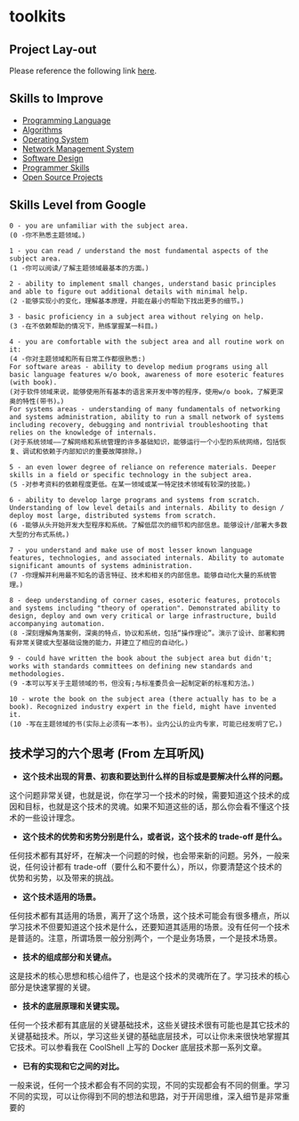# toolkits

## Project Lay-out

Please reference the following link [here](https://github.com/golang-standards/project-layout).

## Skills to Improve

- [Programming Language](./docs/skills/language.md)
- [Algorithms](./docs/skills/algorithms.md)
- [Operating System](./docs/skills/system.md)
- [Network Management System](./docs/skills/network.md)
- [Software Design](./docs/skills/design.md)
- [Programmer Skills](./docs/skills/skills.md)
- [Open Source Projects](./docs/skills/projects.md)

## Skills Level from Google

```text
0 - you are unfamiliar with the subject area.
(0 -你不熟悉主题领域。)

1 - you can read / understand the most fundamental aspects of the subject area.
(1 -你可以阅读/了解主题领域最基本的方面。)

2 - ability to implement small changes, understand basic principles and able to figure out additional details with minimal help.
(2 -能够实现小的变化，理解基本原理，并能在最小的帮助下找出更多的细节。)

3 - basic proficiency in a subject area without relying on help.
(3 -在不依赖帮助的情况下，熟练掌握某一科目。)

4 - you are comfortable with the subject area and all routine work on it: 
(4 -你对主题领域和所有日常工作都很熟悉:)
For software areas - ability to develop medium programs using all basic language features w/o book, awareness of more esoteric features (with book).
(对于软件领域来说，能够使用所有基本的语言来开发中等的程序，使用w/o book，了解更深奥的特性(带书)。)
For systems areas - understanding of many fundamentals of networking and systems administration, ability to run a small network of systems including recovery, debugging and nontrivial troubleshooting that relies on the knowledge of internals.
(对于系统领域——了解网络和系统管理的许多基础知识，能够运行一个小型的系统网络，包括恢复、调试和依赖于内部知识的重要故障排除。)

5 - an even lower degree of reliance on reference materials. Deeper skills in a field or specific technology in the subject area.
(5 -对参考资料的依赖程度更低。在某一领域或某一特定技术领域有较深的技能。)

6 - ability to develop large programs and systems from scratch. Understanding of low level details and internals. Ability to design / deploy most large, distributed systems from scratch.
(6 -能够从头开始开发大型程序和系统。了解低层次的细节和内部信息。能够设计/部署大多数大型的分布式系统。)

7 - you understand and make use of most lesser known language features, technologies, and associated internals. Ability to automate significant amounts of systems administration.
(7 -你理解并利用最不知名的语言特征、技术和相关的内部信息。能够自动化大量的系统管理。)

8 - deep understanding of corner cases, esoteric features, protocols and systems including "theory of operation". Demonstrated ability to design, deploy and own very critical or large infrastructure, build accompanying automation.
(8 -深刻理解角落案例，深奥的特点，协议和系统，包括“操作理论”。演示了设计、部署和拥有非常关键或大型基础设施的能力，并建立了相应的自动化。)

9 - could have written the book about the subject area but didn't; works with standards committees on defining new standards and methodologies.
(9 -本可以写关于主题领域的书，但没有;与标准委员会一起制定新的标准和方法。)

10 - wrote the book on the subject area (there actually has to be a book). Recognized industry expert in the field, might have invented it.
(10 -写在主题领域的书(实际上必须有一本书)。业内公认的业内专家，可能已经发明了它。)
```

## 技术学习的六个思考 (From 左耳听风)

- **这个技术出现的背景、初衷和要达到什么样的目标或是要解决什么样的问题。**

这个问题非常关键，也就是说，你在学习一个技术的时候，需要知道这个技术的成因和目标，也就是这个技术的灵魂。如果不知道这些的话，那么你会看不懂这个技术的一些设计理念。

- **这个技术的优势和劣势分别是什么，或者说，这个技术的 trade-off 是什么。**

任何技术都有其好坏，在解决一个问题的时候，也会带来新的问题。另外，一般来说，任何设计都有 trade-off（要什么和不要什么），所以，你要清楚这个技术的优势和劣势，以及带来的挑战。

- **这个技术适用的场景。**

任何技术都有其适用的场景，离开了这个场景，这个技术可能会有很多槽点，所以学习技术不但要知道这个技术是什么，还要知道其适用的场景。没有任何一个技术是普适的。注意，所谓场景一般分别两个，一个是业务场景，一个是技术场景。

- **技术的组成部分和关键点。**

这是技术的核心思想和核心组件了，也是这个技术的灵魂所在了。学习技术的核心部分是快速掌握的关键。

- **技术的底层原理和关键实现。**

任何一个技术都有其底层的关键基础技术，这些关键技术很有可能也是其它技术的关键基础技术。所以，学习这些关键的基础底层技术，可以让你未来很快地掌握其它技术。可以参看我在 CoolShell 上写的 Docker 底层技术那一系列文章。

- **已有的实现和它之间的对比。**

一般来说，任何一个技术都会有不同的实现，不同的实现都会有不同的侧重。学习不同的实现，可以让你得到不同的想法和思路，对于开阔思维，深入细节是非常重要的
